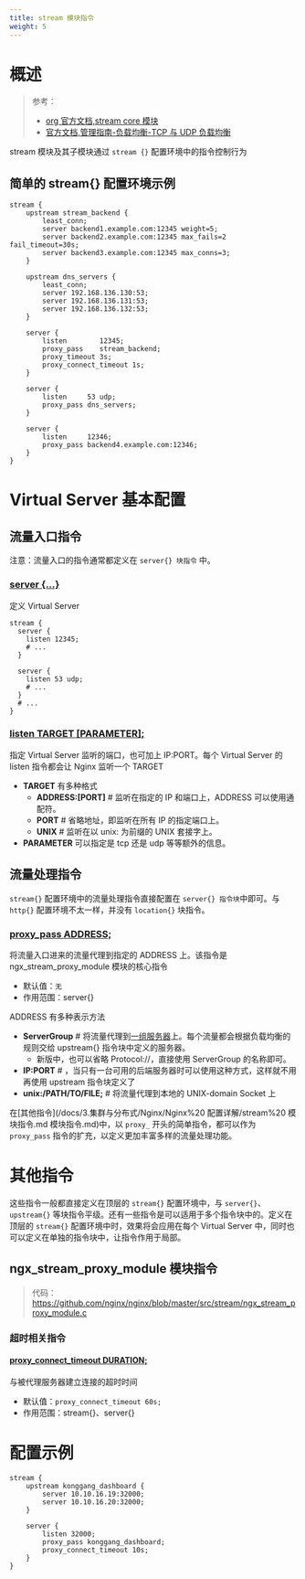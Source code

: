 ```yaml
---
title: stream 模块指令
weight: 5
---
```


# 概述

> 参考：
>
> - [org 官方文档,stream core 模块](http://nginx.org/en/docs/stream/ngx_stream_core_module.html)
> - [官方文档,管理指南-负载均衡-TCP 与 UDP 负载均衡](https://docs.nginx.com/nginx/admin-guide/load-balancer/tcp-udp-load-balancer/)

stream 模块及其子模块通过 `stream {}` 配置环境中的指令控制行为

## 简单的 stream{} 配置环境示例

```nginx
stream {
    upstream stream_backend {
        least_conn;
        server backend1.example.com:12345 weight=5;
        server backend2.example.com:12345 max_fails=2 fail_timeout=30s;
        server backend3.example.com:12345 max_conns=3;
    }

    upstream dns_servers {
        least_conn;
        server 192.168.136.130:53;
        server 192.168.136.131:53;
        server 192.168.136.132:53;
    }

    server {
        listen        12345;
        proxy_pass    stream_backend;
        proxy_timeout 3s;
        proxy_connect_timeout 1s;
    }

    server {
        listen     53 udp;
        proxy_pass dns_servers;
    }

    server {
        listen     12346;
        proxy_pass backend4.example.com:12346;
    }
}
```

# Virtual Server 基本配置

## 流量入口指令

注意：流量入口的指令通常都定义在 `server{} 块指令` 中。

### [server {...}](http://nginx.org/en/docs/http/ngx_http_core_module.html#server)

定义 Virtual Server

```nginx
stream {
  server {
    listen 12345;
    # ...
  }

  server {
    listen 53 udp;
    # ...
  }
  # ...
}
```

### [listen TARGET \[PARAMETER\];](http://nginx.org/en/docs/stream/ngx_stream_core_module.html#listen)

指定 Virtual Server 监听的端口，也可加上 IP:PORT。每个 Virtual Server 的 listen 指令都会让 Nginx 监听一个 TARGET

- **TARGET** 有多种格式
  - **ADDRESS:\[PORT]** # 监听在指定的 IP 和端口上，ADDRESS 可以使用通配符。
  - **PORT** # 省略地址，即监听在所有 IP 的指定端口上。
  - **UNIX** # 监听在以 unix: 为前缀的 UNIX 套接字上。
- **PARAMETER** 可以指定是 tcp 还是 udp 等等额外的信息。

## 流量处理指令

`stream{}` 配置环境中的流量处理指令直接配置在 `server{} 指令块`中即可。与 `http{}` 配置环境不太一样，并没有 `location{}` 块指令。

### [proxy_pass ADDRESS;](http://nginx.org/en/docs/stream/ngx_stream_proxy_module.html#proxy_pass)

将流量入口进来的流量代理到指定的 ADDRESS 上。该指令是 ngx_stream_proxy_module 模块的核心指令

- 默认值：`无`
- 作用范围：server{}

ADDRESS 有多种表示方法

- **ServerGroup** # 将流量代理到[一组服务器](https://www.yuque.com/go/doc/34075747)上。每个流量都会根据负载均衡的规则交给 upstream{} 指令块中定义的服务器。
  - 新版中，也可以省略 Protocol://，直接使用 ServerGroup 的名称即可。
- **IP:PORT** # ，当只有一台可用的后端服务器时可以使用这种方式，这样就不用再使用 upstream 指令块定义了
- **unix:/PATH/TO/FILE;** # 将流量代理到本地的 UNIX-domain Socket 上

在[其他指令](/docs/3.集群与分布式/Nginx/Nginx%20 配置详解/stream%20 模块指令.md 模块指令.md)中，以 `proxy_` 开头的简单指令，都可以作为 `proxy_pass` 指令的扩充，以定义更加丰富多样的流量处理功能。

# 其他指令

这些指令一般都直接定义在顶层的 `stream{}` 配置环境中，与 `server{}`、`upstream{}` 等块指令平级。还有一些指令是可以适用于多个指令块中的。定义在顶层的 `stream{}` 配置环境中时，效果将会应用在每个 Virtual Server 中，同时也可以定义在单独的指令块中，让指令作用于局部。

## ngx_stream_proxy_module 模块指令

> 代码：<https://github.com/nginx/nginx/blob/master/src/stream/ngx_stream_proxy_module.c>

### 超时相关指令

#### [proxy_connect_timeout DURATION;](http://nginx.org/en/docs/stream/ngx_stream_proxy_module.html#proxy_connect_timeout)

与被代理服务器建立连接的超时时间

- 默认值：`proxy_connect_timeout 60s;`
- 作用范围：stream{}、server{}

# 配置示例

```nginx
stream {
    upstream konggang_dashboard {
        server 10.10.16.19:32000;
        server 10.10.16.20:32000;
    }

    server {
        listen 32000;
        proxy_pass konggang_dashboard;
        proxy_connect_timeout 10s;
    }
}
```
